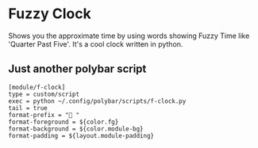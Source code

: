 # Fuzzy Clock
Shows you the approximate time by using words showing Fuzzy Time like 'Quarter Past Five'. It's a cool clock written in python.
## Just another polybar script
```
[module/f-clock]
type = custom/script
exec = python ~/.config/polybar/scripts/f-clock.py
tail = true
format-prefix = " "
format-foreground = ${color.fg}
format-background = ${color.module-bg}
format-padding = ${layout.module-padding}
```
